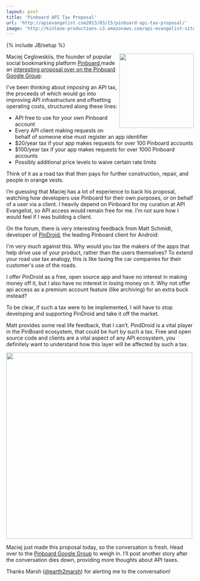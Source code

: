 ```yaml
---
layout: post
title: 'Pinboard API Tax Proposal'
url: 'http://apievangelist.com2013/03/15/pinboard-api-tax-proposal/'
image: 'http://kinlane-productions.s3.amazonaws.com/api-evangelist-site/blog/pinboard-icon.png'
---
```

{% include JB/setup %}
<p>
     <a href=https://pinboard.in target=_blank><img src=https://s3.amazonaws.com/kinlane-productions/api-evangelist/pinboard/pinboard_in_blue.png  width=200 align=right /></a>
</p>
<p>
     Maciej Ceglowskiis, the founder of popular social bookmarking platform <a href=https://pinboard.in>Pinboard</a>,made an <a href=https://groups.google.com/d/msg/pinboard-dev/PidYOmyBaxI/mLDKIzC6olgJ target=_blank>interesting proposal over on the Pinboard Google Group</a>:
</p>
<p>
     I've been thinking about imposing an API tax, the proceeds of which would go into improving API infrastructure and offsetting operating costs, structured along these lines:
</p>
<ul>
     <li>
          API free to use for your own Pinboard account
     </li>
     <li>
          Every API client making requests on behalf of someone else must register an app identifier
     </li>
     <li>
          $20/year tax if your app makes requests for over 100 Pinboard accounts
     </li>
     <li>
          $100/year tax if your app makes requests for over 1000 Pinboard accounts
     </li>
     <li>
          Possibly additional price levels to waive certain rate limits
     </li>
</ul>
<p>
     Think of it as a road tax that then pays for further construction, repair, and people in orange vests.
</p>
<p>
     I’m guessing that Maciej has a lot of experience to back his proposal, watching how developers use Pinboard for their own purposes, or on behalf of a user via a client. I heavily depend on Pinboard for my curation at API Evangelist, so API access would remain free for me. I’m not sure how I would feel if I was building a client.
</p>
<p>
     On the forum, there is very interesting feedback from Matt Schmidt, developer of <a href=https://play.google.com/store/apps/details?id=com.pindroid>PinDroid</a>, the leading Pinboard client for Android:
</p>
<p>
     I'm very much against this. Why would you tax the makers of the apps that help drive use of your product, rather than the users themselves? To extend your road use tax analogy, this is like taxing the car companies for their customer's use of the roads.
</p>
<p>
     I offer PinDroid as a free, open source app and have no interest in making money off it, but I also have no interest in losing money on it. Why not offer api access as a premium account feature (like archiving) for an extra buck instead?
</p>
<p>
     To be clear, if such a tax were to be implemented, I will have to stop developing and supporting PinDroid and take it off the market.
</p>
<p>
     Matt provides some real life feedback, that I can’t. PindDroid is a vital player in the PinBoard ecosystem, that could be hurt by such a tax. Free and open source code and clients are a vital aspect of any API ecosystem, you definitely want to understand how this layer will be affected by such a tax.
</p>
<p>
     <a href=https://play.google.com/store/apps/details?id=com.pindroid><img src=https://s3.amazonaws.com/kinlane-productions/api-evangelist/pinboard/pindroid.png  width=500 /></a>
</p>
<p>
     Maciej just made this proposal today, so the conversation is fresh. Head over to the <a href=https://groups.google.com/d/msg/pinboard-dev/PidYOmyBaxI/mLDKIzC6olgJ target=_parent>Pinboard Google Group</a> to weigh in. I’ll post another story after the conversation dies down, providing more thoughts about API taxes.
</p>
<p>
     Thanks Marsh (<a href=https://twitter.com/earth2marsh target=_blank>@earth2marsh</a>) for alerting me to the conversation!
</p>
